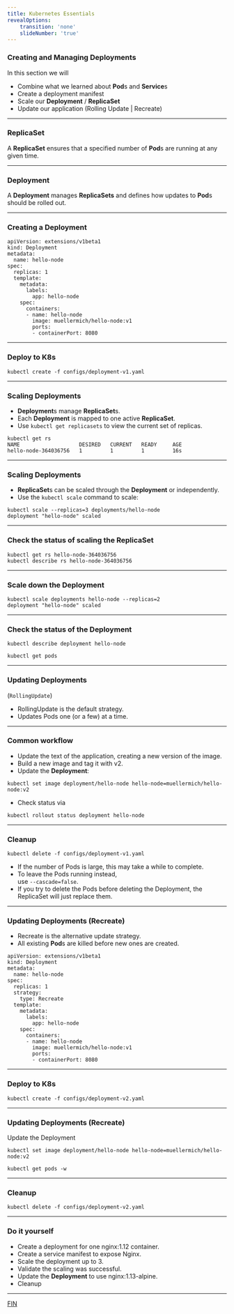 ```yaml
---
title: Kubernetes Essentials
revealOptions:
    transition: 'none'
    slideNumber: 'true'
---
```


### Creating and Managing **Deployment**s

In this section we will

* Combine what we learned about **Pod**s and **Service**s
* Create a deployment manifest
* Scale our **Deployment** / **ReplicaSet**
* Update our application (Rolling Update | Recreate)

---

### ReplicaSet

A **ReplicaSet** ensures that a specified number of **Pod**s are running at any given time.

---

### Deployment

A **Deployment** manages **ReplicaSets** and defines how updates to **Pod**s should be rolled out.

---

### Creating a Deployment

```
apiVersion: extensions/v1beta1
kind: Deployment
metadata:
  name: hello-node
spec:
  replicas: 1
  template:
    metadata:
      labels:
        app: hello-node
    spec:
      containers:
      - name: hello-node
        image: muellermich/hello-node:v1
        ports:
        - containerPort: 8080
```

---

### Deploy to K8s

```
kubectl create -f configs/deployment-v1.yaml
```

---

### Scaling **Deployment**s

* **Deployment**s manage **ReplicaSet**s.
* Each **Deployment** is mapped to one active **ReplicaSet**.
* Use `kubectl get replicasets` to view the current set of replicas.

```
kubectl get rs
NAME                   DESIRED   CURRENT   READY     AGE
hello-node-364036756   1         1         1         16s
```

---

### Scaling Deployments

* **ReplicaSet**s can be scaled through the **Deployment** or independently.  
* Use the `kubectl scale` command to scale:

```
kubectl scale --replicas=3 deployments/hello-node
deployment "hello-node" scaled
```

---

### Check the status of scaling the ReplicaSet
```
kubectl get rs hello-node-364036756
kubectl describe rs hello-node-364036756
```

---

### Scale down the **Deployment**

```
kubectl scale deployments hello-node --replicas=2
deployment "hello-node" scaled
```

---

### Check the status of the **Deployment**

```
kubectl describe deployment hello-node
```
```
kubectl get pods
```

---

### Updating Deployments 

(`RollingUpdate`)

* RollingUpdate is the default strategy.
* Updates Pods one (or a few) at a time.

----

### Common workflow

* Update the text of the application, creating a new version of the image.
* Build a new image and tag it with v2.
* Update the **Deployment**:

```
kubectl set image deployment/hello-node hello-node=muellermich/hello-node:v2
```

* Check status via 

```
kubectl rollout status deployment hello-node
```

---

### Cleanup

```
kubectl delete -f configs/deployment-v1.yaml
```
* If the number of Pods is large, this may take a while to complete.
* To leave the Pods running instead,  
use `--cascade=false`.
* If you try to delete the Pods before deleting the Deployment, the ReplicaSet will just replace them.

---

### Updating Deployments (Recreate)

* Recreate is the alternative update strategy.
* All existing **Pod**s are killed before new ones are created.

```
apiVersion: extensions/v1beta1
kind: Deployment
metadata:
  name: hello-node
spec:
  replicas: 1
  strategy:
    type: Recreate
  template:
    metadata:
      labels:
        app: hello-node
    spec:
      containers:
      - name: hello-node
        image: muellermich/hello-node:v1
        ports:
        - containerPort: 8080
```

---

### Deploy to K8s

```
kubectl create -f configs/deployment-v2.yaml
```

---

### Updating Deployments (Recreate)

Update the Deployment
```
kubectl set image deployment/hello-node hello-node=muellermich/hello-node:v2

kubectl get pods -w
```

---

### Cleanup

```
kubectl delete -f configs/deployment-v2.yaml
```

---

### Do it yourself

* Create a deployment for one nginx:1.12 container.
* Create a service manifest to expose Nginx.
* Scale the deployment up to 3.
* Validate the scaling was successful.
* Update the **Deployment** to use nginx:1.13-alpine.
* Cleanup

----

[FIN](../01_outline.md)
